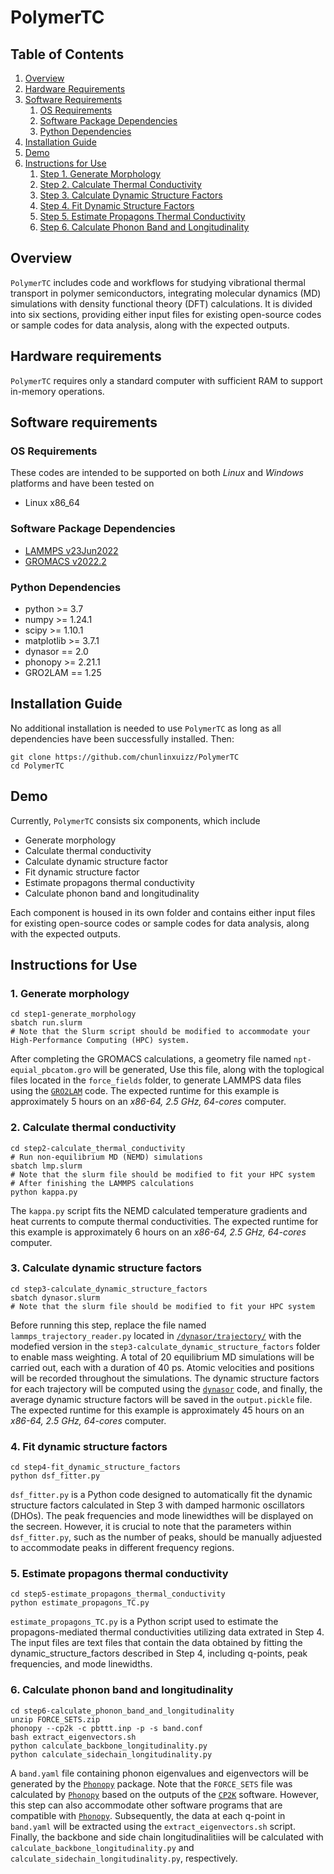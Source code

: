 # PolymerTC
## Table of Contents
1. [Overview](#overview)
2. [Hardware Requirements](#hardware-requirements)
3. [Software Requirements](#software-requirements)
    1. [OS Requirements](#os-requirements)
    2. [Software Package Dependencies](#software-package-dependencies)
    3. [Python Dependencies](#python-dependencies)
4. [Installation Guide](#installation-guide)
5. [Demo](#demo)
6. [Instructions for Use](#instructions-for-use)
    1. [Step 1. Generate Morphology](#1-generate-morphology)
    2. [Step 2. Calculate Thermal Conductivity](#2-calculate-thermal-conductivity)
    3. [Step 3. Calculate Dynamic Structure Factors](#3-calculate-dynamic-structure-factors)
    4. [Step 4. Fit Dynamic Structure Factors](#4-fit-dynamic-structure-factors)
    5. [Step 5. Estimate Propagons Thermal Conductivity](#5-estimate-propagons-thermal-conductivity)
    6. [Step 6. Calculate Phonon Band and Longitudinality](#6-calculate-phonon-band-and-longitudinality)

## Overview
`PolymerTC` includes code and workflows for studying vibrational thermal transport in polymer semiconductors, integrating molecular dynamics (MD) simulations with density functional theory (DFT) calculations. It is divided into six sections, providing either input files for existing open-source codes or sample codes for data analysis, along with the expected outputs.

## Hardware requirements
`PolymerTC` requires only a standard computer with sufficient RAM to support in-memory operations.

## Software requirements
### OS Requirements
These codes are intended to be supported on both *Linux* and *Windows* platforms and have been tested on
+ Linux x86_64

### Software Package Dependencies
+ [LAMMPS v23Jun2022](https://www.lammps.org/download.html)
+ [GROMACS v2022.2](https://www.gromacs.org/Downloads)

### Python Dependencies
+ python >= 3.7
+ numpy >= 1.24.1
+ scipy >= 1.10.1
+ matplotlib >= 3.7.1
+ dynasor == 2.0
+ phonopy >= 2.21.1
+ GRO2LAM == 1.25

## Installation Guide
No additional installation is needed to use `PolymerTC` as long as all dependencies have been successfully installed. Then:
```
git clone https://github.com/chunlinxuizz/PolymerTC
cd PolymerTC
```

## Demo
Currently, `PolymerTC` consists six components, which include
+ Generate morphology
+ Calculate thermal conductivity
+ Calculate dynamic structure factor
+ Fit dynamic structure factor
+ Estimate propagons thermal conductivity
+ Calculate phonon band and longitudinality

Each component is housed in its own folder and contains either input files for existing open-source codes or sample codes for data analysis, along with the expected outputs.

## Instructions for Use
### 1. Generate morphology
```
cd step1-generate_morphology
sbatch run.slurm
# Note that the Slurm script should be modified to accommodate your High-Performance Computing (HPC) system.
```
After completing the GROMACS calculations, a geometry file named `npt-equial_pbcatom.gro` will be generated, Use this file, along with the toplogical files located in the `force_fields` folder, to generate LAMMPS data files using the [`GRO2LAM`](https://github.com/hernanchavezthielemann/GRO2LAM) code. The expected runtime for this example is approximately 5 hours on an *x86-64, 2.5 GHz, 64-cores* computer.

### 2. Calculate thermal conductivity
```
cd step2-calculate_thermal_conductivity
# Run non-equilibrium MD (NEMD) simulations
sbatch lmp.slurm
# Note that the slurm file should be modified to fit your HPC system
# After finishing the LAMMPS calculations
python kappa.py
```
The `kappa.py` script fits the NEMD calculated temperature gradients and heat currents to compute thermal conductivities. The expected runtime for this example is approximately 6 hours on an *x86-64, 2.5 GHz, 64-cores* computer.

### 3. Calculate dynamic structure factors
```
cd step3-calculate_dynamic_structure_factors
sbatch dynasor.slurm
# Note that the slurm file should be modified to fit your HPC system
```
Before running this step, replace the file named `lammps_trajectory_reader.py` located in [`/dynasor/trajectory/`](https://gitlab.com/materials-modeling/dynasor) with the modefied version in the `step3-calculate_dynamic_structure_factors` folder to enable mass weighting. A total of 20 equilibrium MD simulations will be carried out, each with a duration of 40 ps. Atomic velocities and positions will be recorded throughout the simulations. The dynamic structure factors for each trajectory will be computed using the  [`dynasor`](https://gitlab.com/materials-modeling/dynasor) code, and finally, the average dynamic structure factors will be saved in the `output.pickle` file. The expected runtime for this example is approximately 45 hours on an *x86-64, 2.5 GHz, 64-cores* computer.
### 4. Fit dynamic structure factors
```
cd step4-fit_dynamic_structure_factors
python dsf_fitter.py
```
`dsf_fitter.py` is a Python code designed to automatically fit the dynamic structure factors calculated in Step 3 with damped harmonic oscillators (DHOs). The 
peak frequencies and mode linewidthes will be displayed on the secreen. 
However, it is crucial to note that the parameters within `dsf_fitter.py`, such as the number of peaks, should be manually adjuested to accommodate peaks in different frequency regions. 
### 5. Estimate propagons thermal conductivity
```
cd step5-estimate_propagons_thermal_conductivity
python estimate_propagons_TC.py
```
`estimate_propagons_TC.py` is a Python script used to estimate the propagons-mediated thermal conductivities utilizing data extrated in Step 4. The input files are text files that contain the data obtained by fitting the dynamic_structure_factors described in Step 4, including q-points, peak frequencies, and mode linewidths.
### 6. Calculate phonon band and longitudinality
```
cd step6-calculate_phonon_band_and_longitudinality
unzip FORCE_SETS.zip
phonopy --cp2k -c pbttt.inp -p -s band.conf
bash extract_eigenvectors.sh
python calculate_backbone_longitudinality.py
python calculate_sidechain_longitudinality.py
```
A `band.yaml` file containing phonon eigenvalues and eigenvectors will be generated by the [`Phonopy`](https://phonopy.github.io/phonopy/) package. Note that the `FORCE_SETS` file was calculated by [`Phonopy`](https://phonopy.github.io/phonopy/) based on the outputs of the [`CP2K`](https://www.cp2k.org/) software.  However, this step can also accommodate other software programs that are compatible with [`Phonopy`](https://phonopy.github.io/phonopy/). Subsequently, the data at each q-point in `band.yaml` will be extracted using the `extract_eigenvectors.sh` script. Finally, the backbone and side chain longitudinalitiies will be calculated with `calculate_backbone_longitudinality.py` and `calculate_sidechain_longitudinality.py`, respectively.
